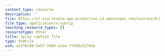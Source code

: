 ```yaml
---
content_type: resource
description: ''
file: https://ol-ocw-studio-app-production.s3.amazonaws.com/courses/9-00sc-introduction-to-psychology-fall-2011/a237bc895a575984a1ae77d38c5278da_SBrCPDC21f4.vtt
file_type: application/x-subrip
learning_resource_types: []
resourcetype: Other
title: 3play caption file
type: OCWFile
uid: a237bc89-5a57-5984-a1ae-77d38c5278da
---
```

